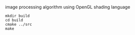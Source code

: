 image processing algorithm using OpenGL shading language

```
mkdir build
cd build
cmake ../src
make
```
